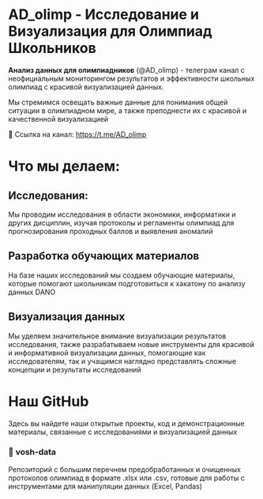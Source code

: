 # AD_olimp - Исследование и Визуализация для Олимпиад Школьников

**Анализ данных для олимпиадников** (@AD_olimp) - телеграм канал с неофициальным мониторингом результатов и эффективности школьных олимпиад с красивой визуализацией данных. 

Мы стремимся освещать важные данные для понимания общей ситуации в олимпиадном мире, а также преподнести их с красивой и качественной визуализацией

🔹 Ссылка на канал: https://t.me/AD_olimp

# Что мы делаем:
## Исследования:
Мы проводим исследования в области экономики, информатики и других дисциплин, изучая протоколы и регламенты олимпиад для прогнозирования проходных баллов и выявления аномалий

## Разработка обучающих материалов
На базе наших исследований мы создаем обучающие материалы, которые помогают школьникам подготовиться к хакатону по анализу данных DANO

## Визуализация данных
Мы уделяем значительное внимание визуализации результатов исследования, также разрабатываем новые инструменты для красивой и информативной визуализации данных, помогающие как исследователям, так и учащимся наглядно представлять сложные концепции и результаты исследований

# Наш GitHub
Здесь вы найдете наши открытые проекты, код и демонстрационные материалы, связанные с исследованиями и визуализацией данных

### 🔹 **vosh-data**
Репозиторий с большим перечнем предобработанных и очищенных протоколов олимпиад в формате .xlsx или .csv, готовые для работы с инструментами для манипуляции данных (Excel, Pandas)
